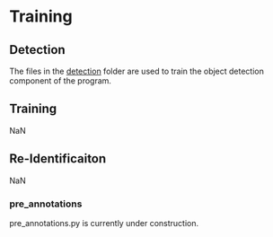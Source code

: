 # Training

## Detection

The files in the [detection](detection/README.md) folder are used to train the object detection component
of the program.

## Training

NaN

## Re-Identificaiton

NaN

### pre_annotations

pre_annotations.py is currently under construction.